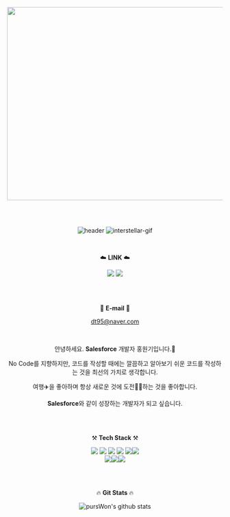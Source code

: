<div align="center">

<img src="https://www.cloudgalacticos.co.uk/wp-content/uploads/2021/11/Mark-Jones-Salesforce-Community-Blog1.png" width="1300" height="450"/>

</br></br>
  
![header](https://capsule-render.vercel.app/api?type=transparent&height=250&section=header&text=Hello%20it's%20pursWon&fontSize=80&fontColor=1E90FF&fontAlignY=20&desc=I'm%20SF%20Developer&descAlignX=90&descAlignY=45&descAlign=70&descSize=30)
![interstellar-gif](https://github.com/pursWon/pursWon/assets/99719661/f2fb3a4a-f161-4397-90ee-28215d46fa01)


<br/>  
  
☁️ **LINK** ☁️

<a href="https://github.com/pursWon" target="_blank"><img src="https://img.shields.io/badge/gitHub-181717?style=for-the-badge&logo=GitHub&logoColor=white"/></a> <a href="https://duruduruhongs.tistory.com" target="_blank"> <img src="https://img.shields.io/badge/Blog-E60012?style=for-the-badge&logo=Tistory&logoColor=white"/></a>     

<br/><br/>
  
📧 **E-mail** 📧
  
dt95@naver.com
 
<br/>  

안녕하세요. **Salesforce** 개발자 홍원기입니다.🤝

No Code를 지향하지만, 코드를 작성할 때에는 깔끔하고 알아보기 쉬운 코드를 작성하는 것을 최선의 가치로 생각합니다.

여행✈️을 좋아하며 항상 새로운 것에 도전💪🏻하는 것을 좋아합니다.   

**Salesforce**와 같이 성장하는 개발자가 되고 싶습니다.
  
<br/><br/>

⚒️ **Tech Stack** ⚒️
  
<img src="https://img.shields.io/badge/java-FC8019?style=for-the-badge&logo=java&logoColor=white"> <img src="https://img.shields.io/badge/Salesforce-1E90FF?style=for-the-badge&logo=Salesforce&logoColor=white">
<img src="https://img.shields.io/badge/ios-3EAAAF?style=for-the-badge&logo=ios&logoColor=white"> <img src="https://img.shields.io/badge/Swift-778899?style=for-the-badge&logo=Swift&logoColor=white"> 
<img src="https://img.shields.io/badge/Jira-1D007F?style=for-the-badge&logo=Jira&logoColor=white"><img src="https://img.shields.io/badge/Firebase-A3193A?style=for-the-badge&logo=Firebase&logoColor=white">
<br>
<img src="https://img.shields.io/badge/Notion-1D007F?style=for-the-badge&color=white&logo=Notion&logoColor=black"><img src="https://img.shields.io/badge/Insomnia-A3193A?style=for-the-badge&color=purple&logo=Insomnia&logoColor=white"><img src="https://img.shields.io/badge/Realm-A3193A?style=for-the-badge&color=yellow&logo=Realm&logoColor=black">

<br/><br/>  
  
  
🔥 **Git Stats** 🔥
  
![pursWon's github stats](https://github-readme-stats.vercel.app/api?username=pursWon&show_icons=true)

</div>

